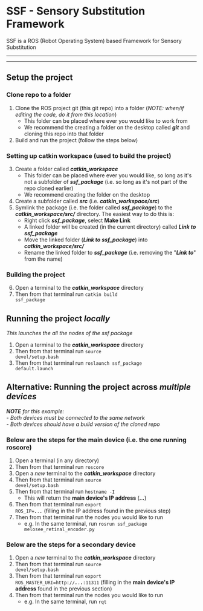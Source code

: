 # SSF - Sensory Substitution Framework
SSF is a ROS (Robot Operating System) based Framework for Sensory Substitution

---
---

## Setup the project

### Clone repo to a folder

1. Clone the ROS project git (this git repo) into a folder (*NOTE: when/if editing the code, do it from this location*)
    - This folder can be placed where ever you would like to work from
    - We recommend the creating a folder on the desktop called ***git*** and cloning this repo into that folder
2. Build and run the project (follow the steps below)


### Setting up catkin workspace (used to build the project)

3. Create a folder called ***catkin_workspace***
    - This folder can be placed where ever you would like, so long as it's not a subfolder of ***ssf_package*** (i.e. so long as it's not part of the repo cloned earlier)
    - We recommend creating the folder on the desktop
4. Create a subfolder called ***src*** (i.e. ***catkin_workspace/src***)
5. Symlink the package (i.e. the folder called ***ssf_package***) to the ***catkin_workspace/src/*** directory. The easiest way to do this is:
    - Right click ***ssf_package***, select **Make Link**
    - A linked folder will be created (in the current directory) called ***Link to ssf_package***
    - Move the linked folder (***Link to ssf_package***) into ***catkin_workspace/src/***
    - Rename the linked folder to ***ssf_package*** (i.e. removing the "***Link to***" from the name)

### Building the project

6. Open a terminal to the ***catkin_workspace*** directory
7. Then from that terminal run <code>catkin build ssf_package</code>

## Running the project *locally*

*This launches the all the nodes of the ssf package*

1. Open a terminal to the ***catkin_workspace*** directory
2. Then from that terminal run <code>source devel/setup.bash</code>
3. Then from that terminal run <code>roslaunch ssf_package default.launch</code>

## **Alternative:** Running the project across *multiple devices*

***NOTE** for this example:*<br>
*- Both devices must be connected to the same network*<br>
*- Both devices should have a build version of the cloned repo*

### Below are the steps for the main device (i.e. the one running roscore)

1. Open a terminal (in any directory)
2. Then from that terminal run <code>roscore</code>
3. Open a *new* terminal to the ***catkin_workspace*** directory
4. Then from that terminal run <code>source devel/setup.bash</code>
5. Then from that terminal run <code>hostname -I</code>
    - This will return the **main device's IP address** (___.___.___.___)
6. Then from that terminal run <code>export ROS_IP=___.___.___.___</code> (filling in the IP address found in the previous step)
7. Then from that terminal run the nodes you would like to run
    - e.g. In the same terminal, run  <code>rosrun ssf_package melosee_retinal_encoder.py</code>

### Below are the steps for a secondary device

1. Open a *new* terminal to the ***catkin_workspace*** directory
2. Then from that terminal run <code>source devel/setup.bash</code>
3. Then from that terminal run <code>export ROS_MASTER_URI=http://___.___.___.___:11311</code> (filling in the **main device's IP address** found in the previous section)
4. Then from that terminal run the nodes you would like to run
    - e.g. In the same terminal, run  <code>rqt</code>